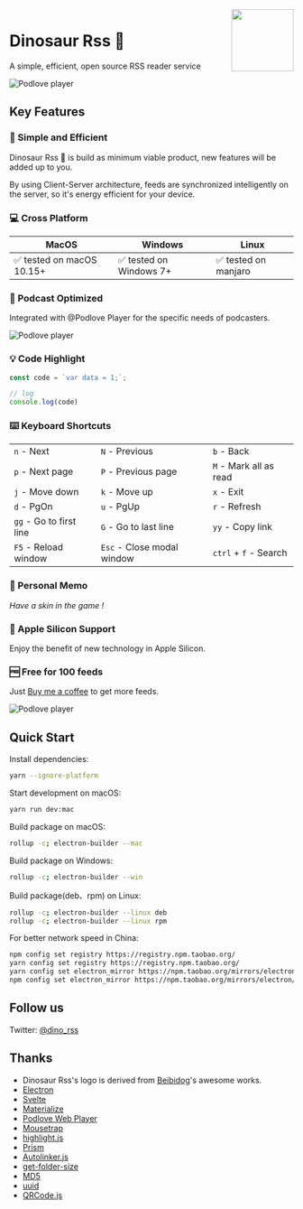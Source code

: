 <img align="right" width="110" src="https://raw.githubusercontent.com/richshaw2015/dino-rss-electron/master/public/icon/logo.svg">

# Dinosaur Rss 🦕

A simple, efficient, open source RSS reader service

![Podlove player](https://raw.githubusercontent.com/richshaw2015/dino-rss-electron/master/build/screenshot.jpg)

## Key Features

### 🚀 Simple and Efficient
Dinosaur Rss 🦕 is build as minimum viable product, new features will be added up to you.

By using Client-Server architecture, feeds are synchronized intelligently on the server, so it's energy efficient for your device.

### 💻 Cross Platform

| MacOS      | Windows | Linux |
| ----------- | ----------- | ----------- |
| ✅ tested on macOS 10.15+      | ✅ tested on Windows 7+       | ✅ tested on manjaro |

### 🎤 Podcast Optimized
Integrated with @Podlove Player for the specific needs of podcasters.

![Podlove player](https://raw.githubusercontent.com/richshaw2015/dino-rss-electron/master/public/icon/podlove.jpg)

### 💡 Code Highlight

```js
const code = `var data = 1;`;

// log
console.log(code)
```

### ⌨️ Keyboard Shortcuts

| | | |
| - | - | - |
| `n` - Next | `N` - Previous | `b` - Back |
| `p` - Next page | `P` - Previous page | `M` - Mark all as read |
| `j` - Move down | `k` - Move up | `x` - Exit |
| `d` - PgOn | `u` - PgUp | `r` - Refresh |
| `gg` - Go to first line | `G` - Go to last line | `yy` - Copy link |
| `F5`  - Reload window | `Esc` - Close modal window | `ctrl` + `f` - Search |

### 📝 Personal Memo

_Have a skin in the game !_

### 🍎 Apple Silicon Support

Enjoy the benefit of new technology in Apple Silicon.

### ️🆓 Free for 100 feeds
Just [Buy me a coffee](https://www.buymeacoffee.com/dinorss) to get more feeds.

![Podlove player](https://raw.githubusercontent.com/richshaw2015/dino-rss-electron/master/public/icon/buymeacoffee.png)

## Quick Start

Install dependencies:

```sh
yarn --ignore-platform
```

Start development on macOS:

```sh
yarn run dev:mac
```

Build package on macOS:
```sh
rollup -c; electron-builder --mac
```

Build package on Windows:
```sh
rollup -c; electron-builder --win
```

Build package(deb、rpm) on Linux:
```sh
rollup -c; electron-builder --linux deb
rollup -c; electron-builder --linux rpm
```

For better network speed in China:
```sh
npm config set registry https://registry.npm.taobao.org/
yarn config set registry https://registry.npm.taobao.org/
yarn config set electron_mirror https://npm.taobao.org/mirrors/electron/
npm config set electron_mirror https://npm.taobao.org/mirrors/electron/
```

## Follow us
Twitter: [@dino_rss](https://twitter.com/dino_rss)

## Thanks

-  Dinosaur Rss's logo is derived from <a href="https://icon-icons.com/pack/Safari/2565" target="_blank">Beibidog</a>'s awesome works.
- [Electron](https://www.electronjs.org/)
- [Svelte](https://svelte.dev/)
- [Materialize](https://materializecss.com)
- [Podlove Web Player](https://podlove.org/podlove-web-player/)
- [Mousetrap](https://craig.is/killing/mice)
- [highlight.js](https://highlightjs.org/)
- [Prism](https://prismjs.com/)
- [Autolinker.js](https://github.com/gregjacobs/Autolinker.js)
- [get-folder-size](https://github.com/alessioalex/get-folder-size#readme)
- [MD5](https://github.com/pvorb/node-md5#readme)
- [uuid](https://github.com/uuidjs/uuid#readme)
- [QRCode.js](https://github.com/davidshimjs/qrcodejs)
